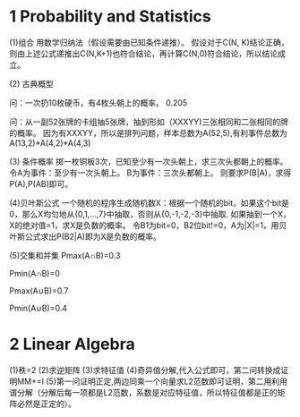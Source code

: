 # 1 Probability and Statistics

(1)组合
用数学归纳法（假设需要由已知条件递推）。
假设对于C(N, K)结论正确，则由上述公式递推出C(N,K+1)也符合结论，再计算C(N,0)符合结论，所以结论成立。  


(2)
古典概型  


问：一次扔10枚硬币，有4枚头朝上的概率。 0.205  


问：从一副52张牌的卡组抽5张牌，抽到形如（XXXYY)三张相同和二张相同的牌的概率。
因为有XXXYY，所以是排列问题，样本总数为A(52,5),有利事件总数为A(13,2)*A(4,2)*A(4,3)

(3)
条件概率
掷一枚铜板3次，已知至少有一次头朝上，求三次头都朝上的概率。
令A为事件：至少有一次头朝上。
B为事件：三次头都朝上。
则要求P(B|A)，求得P(A),P(AB)即可。  


(4)贝叶斯公式
一个随机的程序生成随机数X：根据一个随机的bit，如果这个bit是0，那么X均匀地从{0,1,...,7}中抽取，否则从{0,-1,-2,-3}中抽取.
如果抽到一个X，X的绝对值=1，求X是负数的概率。
令B1为bit=0，B2位bit!=0，A为|X|=1，用贝叶斯公式求出P(B2|A)即为X是负数的概率。  


(5)交集和并集
Pmax(A∩B)=0.3  

Pmin(A∩B)=0  

Pmax(A∪B)=0.7  

Pmin(A∪B)=0.4  


# 2 Linear Algebra
(1)秩=2
(2)求逆矩阵
(3)求特征值
(4)奇异值分解,代入公式即可，第二问转换成证明MM+=I
(5)第一问证明正定,两边同乘一个向量求L2范数即可证明，第二用利用谱分解（分解后每一项都是L2范数，系数是对应特征值，所以特征值都是正的矩阵必然是正定的）。
